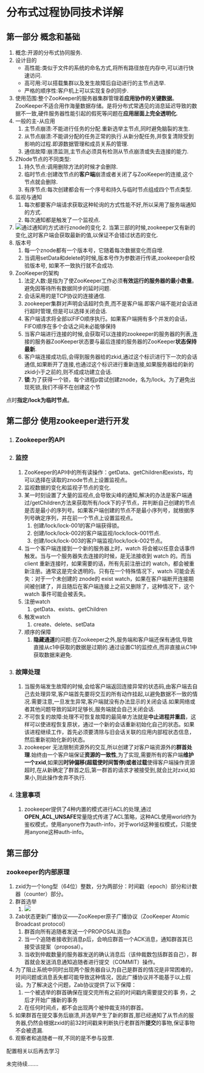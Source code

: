 # 分布式过程协同技术详解

## 第一部分 概念和基础

1. 概念:开源的分布式协同服务.
2. 设计目的
   - 高性能:类似于文件的系统的命名方式,将所有路径放在内存中,可以进行快速访问.
   - 高可用:可以搭载集群以及发生故障后自动进行的主节点选举.
   - 严格的顺序性:客户机上可以实现复杂的同步.
3. 使用范围:整个ZooKeeper的服务器集群管理着**应用协作的关键数据**。ZooKeeper不适合⽤作海量数据存储。是将分布式常遇见的消息延迟导致的数据不一致,硬件服务器性能引起的假死等问题在**应用层面上完全透明化**.
4. 一般的主-从应用
   1. 主节点崩溃:不能进行任务的分配.重新选举主节点,同时避免脑裂的发生.
   2. 从节点崩溃:不能讲分配的任务正常的执行.从新分配任务,并恢复清除受到影响的过程.即源数据管理和成员关系的管理.
   3. 通信故障:崩溃监测,主节点必须具有检测从节点崩溃或失去连接的能力.
5. ZNode节点的不同类型:
   1. 持久节点:调用删除方法的时候才会删除.
   2. 临时节点:创建改节点的**客户端**崩溃或者关闭了与ZooKeeper的连接,这个节点就会删除.
   3. 有序节点:每次创建都会有一个序号和持久与临时节点组成四个节点类型.
6. 监视与通知
   1. 每次都要客户端请求获取这种轮询的方式性能不好,所以采用了服务端通知的方式.
   2. 每次通知都是触发了一个监视点.
1. ![通过通知的方式进行znode的变化](D:\develop\GitHub\project\outstanding\typora\picture\zookeeper\通过通知的方式进行znode的变化.png)
      2. 当第三部的时候,zookeeper又有新的变化,这时客户端会获取最新的值,以保证不会错过状态的变化.
7. 版本号
   1. 每⼀个znode都有⼀个版本号，它随着每次数据变化⽽⾃增.
   2. 当调用setData和delete的时候,版本号作为参数进行传递,zookeeper会校验版本号, 如果不一致执行就不会成功.
8. ZooKeeper的架构
   1. 法定人数:是指为了使ZooKeeper⼯作必须**有效运⾏的服务器的最⼩数量**。避免因等待所有数据同步的延时问题.
   2. 会话采用的是TCP协议的连接通信.
   3. zookeeper集群对声明会话超时负责,而不是客户端.即客户端不能对会话进行超时管理,但是可以选择关闭会话.
   4. 客户端请求将全部以FIFO顺序执⾏。如果客户端拥有多个并发的会话，FIFO顺序在多个会话之间未必能够保持
   5. 当客户端进行连接的时候,会获取可以连接的zookeeper的服务器的列表,连接的服务器ZooKeeper状态要与最后连接的服务器的ZooKeeper**状态保持最新**.
   6. 客户端连接成功后,会得到服务器给的zkid,通过这个标识进行下一次的会话通信,如果断开了连接,也通过这个标识进行重新连接,如果服务器给的新的zkid小于之前的,则不成成功建立会话.
   7. **锁**:为了获得⼀个锁，每个进程p尝试创建znode，名为/lock。为了避免出现死锁,我们不得不在创建这个节
   

点时**指定/lock为临时节点**。
## 第二部分 使用zookeeper进行开发

1. ### Zookeeper的API

2. ### 监控

   1. ZooKeeper的API中的所有读操作：getData、getChildren和exists，均可以选择在读取的znode节点上设置监视点。
   2. 监视数据的变化和监视子节点的变化.
   3. 某一时刻设置了大量的监视点,会导致尖峰的通知,解决的办法是客户端通过/getChildren方法来获取所有/lock下的⼦节点，并判断⾃⼰创建的节点是否是最⼩的序列号。如果客户端创建的节点不是最⼩序列号，就根据序列号确定序列，并在前⼀个节点上设置监视点。
      1. 创建/lock/lock-001的客户端获得锁。
      2. 创建/lock/lock-002的客户端监视/lock/lock-001节点.
      3. 创建/lock/lock-003的客户端监视/lock/lock-002节点。
   4. 当一个客户端连接到一个新的服务器上时，watch 将会被以任意会话事件触发。当与一个服务器失去连接的时候，是无法接收到 watch 的。而当 client 重新连接时，如果需要的话，所有先前注册过的 watch，都会被重新注册。通常这是完全透明的。只有在一个特殊情况下，watch 可能会丢失：对于一个未创建的 znode的 exist watch，如果在客户端断开连接期间被创建了，并且随后在客户端连接上之前又删除了，这种情况下，这个 watch 事件可能会被丢失。
   5. 注册watch
      1. getData、exists、getChildren
   6. 触发watch
      1. create、delete、setData
   7. 顺序的保障
      1. **隐藏通道**的问题:在Zookeeper之外,服务端和客户端还保有通信,导致直接从c1中获取的数据是过期的.通过设置C1的监控点,而非直接从C1中获取数据来避免.

3. ### 故障处理

   1. 当服务端发生故障的时候,会给客户端返回连接异常的状态码,由客户端去自己去处理异常,客户端首先要将交互的所有动作挂起,以避免数据不一致的情况.需要注意,一旦发生异常,客户端就没有办法显示的关闭会话.如果网络或者其他问题导致的延时足够长,服务端就会自己关闭会话.
   2. 不可恢复的故障:处理不可恢复故障的最简单⽅法就是**中⽌进程并重启**，这样可以使进程恢复原状，通过⼀个新的会话重新初始化⾃⼰的状态。如果该进程继续⼯作，⾸先必须要清除与旧会话关联的应⽤内部程状态信息，然后重新初始化新的状态。
   3. zookeeper 无法限制资源外的交互,所以创建了对客户端资源外的**群首处理**.始终由一个客户端保证**资源的一致性**,为了实现,需要所有的客户端**维护一个zxid**,如果因**时钟偏移(超载使时间暂停)或者过载**使得客户端操作资源超时,在从新确定了群首之后,第一群首的请求才被接受到,就会比对zxid,如果小,则此操作舍弃不执行.

4. ### 注意事项

   1. zookeeper提供了4种内置的模式进行ACL的处理,通过**OPEN_ACL_UNSAFE**常量隐式传递了ACL策略，这种ACL使⽤world作为鉴权模式，使⽤anyone作为auth-info，对于world这种鉴权模式，只能使⽤anyone这种auth-info。

## 第三部分

### zookeeper的内部原理

1. zxid为⼀个long型（64位）整数，分为两部分：时间戳（epoch）部分和计数器（counter）部分。
2. 群首选举
   1. ![](D:\develop\gitHub\outstanding\typora\picture\zookeeper\群首选举.png)
3. Zab状态更新广播协议——ZooKeeper原⼦⼴播协议（ZooKeeper Atomic Broadcast protocol）
   1. 群⾸向所有追随者发送⼀个PROPOSAL消息p
   2. 当⼀个追随者接收到消息p后，会响应群⾸⼀个ACK消息，通知群⾸其已接受该提案（proposal）。
   3. 当收到仲裁数量的服务器发送的确认消息后（该仲裁数包括群⾸⾃⼰），群⾸就会发送消息通知追随者进⾏提交（COMMIT）操作。
4. 为了阻⽌系统中同时出现两个服务器⾃认为⾃⼰是群⾸的情况是⾮常困难的，时间问题或消息丢失都可能导致这种情况，因此⼴播协议并不能基于以上假设。为了解决这个问题，Zab协议提供了以下保障：
   1. ⼀个被选举的群首确保在提交完所有之前的时间戳内需要提交的事
      务，之后才开始⼴播新的事务
   2. 在任何时间点，都不会出现两个被仲裁支持的群首。
5. 如果群首在提交事务后崩溃,并选举产生了新的群首,那已经通知了从节点的服务器,仍然会根据zxid的前32时间戳来判断执行老群首所**提交**的事物,保证事物不会被遗漏.
6. 观察者和追随者一样,不同的是不参与投票.

配置相关以后再去学习   

未完待续.......